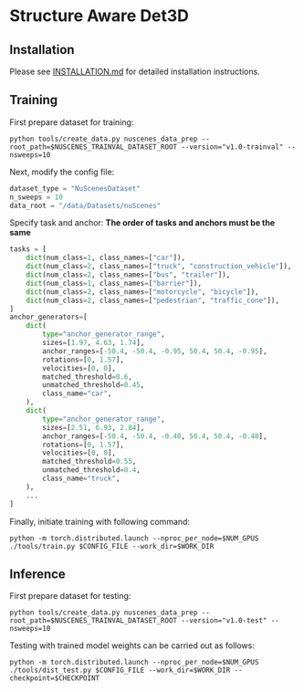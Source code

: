 # Structure Aware Det3D

## Installation
Please see [INSTALLATION.md](https://github.com/sushruthn96/Det3D/blob/master/INSTALLATION.md) for detailed installation instructions.

## Training 
First prepare dataset for training:
```shell
python tools/create_data.py nuscenes_data_prep --root_path=$NUSCENES_TRAINVAL_DATASET_ROOT --version="v1.0-trainval" --nsweeps=10
```
Next, modify the config file:
```python
dataset_type = "NuScenesDataset"
n_sweeps = 10
data_root = "/data/Datasets/nuScenes"
```
Specify task and anchor:
**The order of tasks and anchors must be the same**

```python
tasks = [
    dict(num_class=1, class_names=["car"]),
    dict(num_class=2, class_names=["truck", "construction_vehicle"]),
    dict(num_class=2, class_names=["bus", "trailer"]),
    dict(num_class=1, class_names=["barrier"]),
    dict(num_class=2, class_names=["motorcycle", "bicycle"]),
    dict(num_class=2, class_names=["pedestrian", "traffic_cone"]),
]
anchor_generators=[
    dict(
        type="anchor_generator_range",
        sizes=[1.97, 4.63, 1.74],
        anchor_ranges=[-50.4, -50.4, -0.95, 50.4, 50.4, -0.95],
        rotations=[0, 1.57],
        velocities=[0, 0],
        matched_threshold=0.6,
        unmatched_threshold=0.45,
        class_name="car",
    ),
    dict(
        type="anchor_generator_range",
        sizes=[2.51, 6.93, 2.84],
        anchor_ranges=[-50.4, -50.4, -0.40, 50.4, 50.4, -0.40],
        rotations=[0, 1.57],
        velocities=[0, 0],
        matched_threshold=0.55,
        unmatched_threshold=0.4,
        class_name="truck",
    ),
    ...
]
```
Finally, initiate training with following command:
```shell
python -m torch.distributed.launch --nproc_per_node=$NUM_GPUS ./tools/train.py $CONFIG_FILE --work_dir=$WORK_DIR
```

## Inference
First prepare dataset for testing:
```shell
python tools/create_data.py nuscenes_data_prep --root_path=$NUSCENES_TRAINVAL_DATASET_ROOT --version="v1.0-test" --nsweeps=10
```
Testing with trained model weights can be carried out as follows:
```shell
python -m torch.distributed.launch --nproc_per_node=$NUM_GPUS ./tools/dist_test.py $CONFIG_FILE --work_dir=$WORK_DIR --checkpoint=$CHECKPOINT
```
